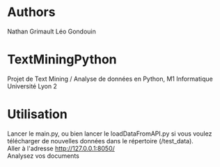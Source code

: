 # Authors 
Nathan Grimault Léo Gondouin
# TextMiningPython
Projet de Text Mining / Analyse de données en Python, M1 Informatique Université Lyon 2
# Utilisation
Lancer le main.py, ou bien lancer le loadDataFromAPI.py si vous voulez télécharger de nouvelles données dans le répertoire (/test_data).  
Aller à  l'adresse http://127.0.0.1:8050/  
Analysez vos documents

